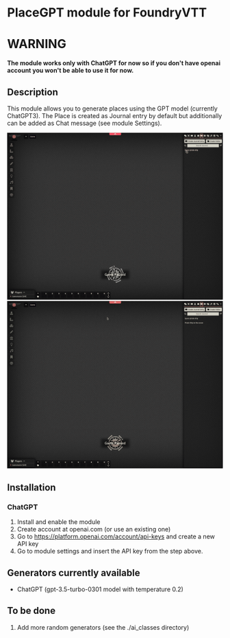 # PlaceGPT module for FoundryVTT

# WARNING
**The module works only with ChatGPT for now so if you don't have openai account you won't be able to use it for now.**

## Description
This module allows you to generate places using the GPT model (currently ChatGPT3).
The Place is created as Journal entry by default but additionally can be added as Chat message (see module Settings).

![Launch](./screenshots/Launch.gif?raw=true "Launch")
![Result](./screenshots/Result.gif?raw=true "Result")


## Installation

### ChatGPT
1. Install and enable the module
2. Create account at openai.com (or use an existing one)
3. Go to https://platform.openai.com/account/api-keys and create a new API key
4. Go to module settings and insert the API key from the step above.

## Generators currently available
- ChatGPT (gpt-3.5-turbo-0301 model with temperature 0.2)

## To be done
1. Add more random generators (see the ./ai_classes directory)